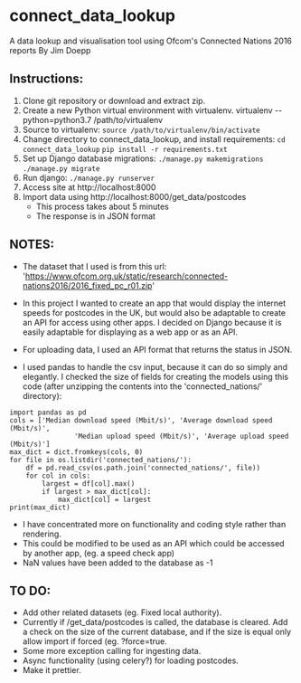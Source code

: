 # connect_data_lookup
A data lookup and visualisation tool using Ofcom's Connected Nations 2016 reports
By Jim Doepp

## Instructions:

1. Clone git repository or download and extract zip.
2. Create a new Python virtual environment with virtualenv.
    virtualenv --python=python3.7 /path/to/virtualenv
3. Source to virtualenv:
    `source /path/to/virtualenv/bin/activate`
3. Change directory to connect_data_lookup, and install requirements:
    `cd connect_data_lookup`
    `pip install -r requirements.txt`
4. Set up Django database migrations:
    `./manage.py makemigrations`
    `./manage.py migrate`
5. Run django:
    `./manage.py runserver`
6. Access site at http://localhost:8000
7. Import data using http://localhost:8000/get_data/postcodes
    - This process takes about 5 minutes
    - The response is in JSON format

## NOTES:
- The dataset that I used is from this url:
'https://www.ofcom.org.uk/static/research/connected-nations2016/2016_fixed_pc_r01.zip'

- In this project I wanted to create an app that would display the internet speeds for postcodes in the UK, but would also be adaptable to create an API for access using other apps. I decided on Django because it is easily adaptable for displaying as a web app or as an API.

- For uploading data, I used an API format that returns the status in JSON.

- I used pandas to handle the csv input, because it can do so simply and elegantly. I checked the size of fields for creating the models using this code (after unzipping the contents into the 'connected_nations/' directory):

```
import pandas as pd
cols = ['Median download speed (Mbit/s)', 'Average download speed (Mbit/s)',
                'Median upload speed (Mbit/s)', 'Average upload speed (Mbit/s)']
max_dict = dict.fromkeys(cols, 0)
for file in os.listdir('connected_nations/'):
    df = pd.read_csv(os.path.join('connected_nations/', file))
    for col in cols:
        largest = df[col].max()
        if largest > max_dict[col]:
            max_dict[col] = largest
print(max_dict)
```

- I have concentrated more on functionality and coding style rather than rendering.
- This could be modified to be used as an API which could be accessed by another app, 
    (eg. a speed check app)
- NaN values have been added to the database as -1

## TO DO:
- Add other related datasets (eg. Fixed local authority).
- Currently if /get_data/postcodes is called, the database is cleared. Add a check on the size
    of the current database, and if the size is equal only allow import if forced (eg. ?force=true.
- Some more exception calling for ingesting data.
- Async functionality (using celery?) for loading postcodes.
- Make it prettier.


